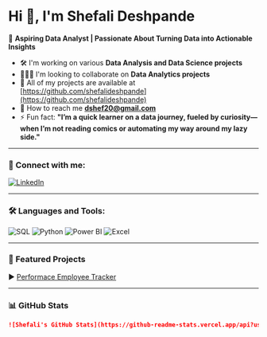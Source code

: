 # Hi 👋, I'm Shefali Deshpande

🎯 **Aspiring Data Analyst | Passionate About Turning Data into Actionable Insights**

- 🛠️ I'm working on various **Data Analysis and Data Science projects**
- 🧑‍🤝‍🧑 I'm looking to collaborate on **Data Analytics projects**
- 📁 All of my projects are available at [https://github.com/shefalideshpande](https://github.com/shefalideshpande)
- 📧 How to reach me **dshef20@gmail.com**
- ⚡ Fun fact: **"I’m a quick learner on a data journey, fueled by curiosity—when I’m not reading comics or automating my way around my lazy side."**

---

### 📩 Connect with me:

[![LinkedIn](https://img.shields.io/badge/-LinkedIn-blue?style=flat-square&logo=Linkedin&logoColor=white)](www.linkedin.com/in/shefali-deshpande)

---

### 🛠 Languages and Tools:

![SQL](https://img.shields.io/badge/-SQL-003B57?style=flat-square&logo=sql&logoColor=white)
![Python](https://img.shields.io/badge/-Python-3776AB?style=flat-square&logo=Python&logoColor=white)
![Power BI](https://img.shields.io/badge/-PowerBI-F2C811?style=flat-square&logo=Power-BI&logoColor=black)
![Excel](https://img.shields.io/badge/-Excel-217346?style=flat-square&logo=Microsoft-Excel&logoColor=white)

---

### 📌 Featured Projects

▶️ [Performace Employee Tracker](https://github.com/deshpandeshefali/Performace-employee-tracker)


---

### 📊 GitHub Stats

```markdown
![Shefali's GitHub Stats](https://github-readme-stats.vercel.app/api?username=shefalideshpande&show_icons=true&theme=tokyonight)
